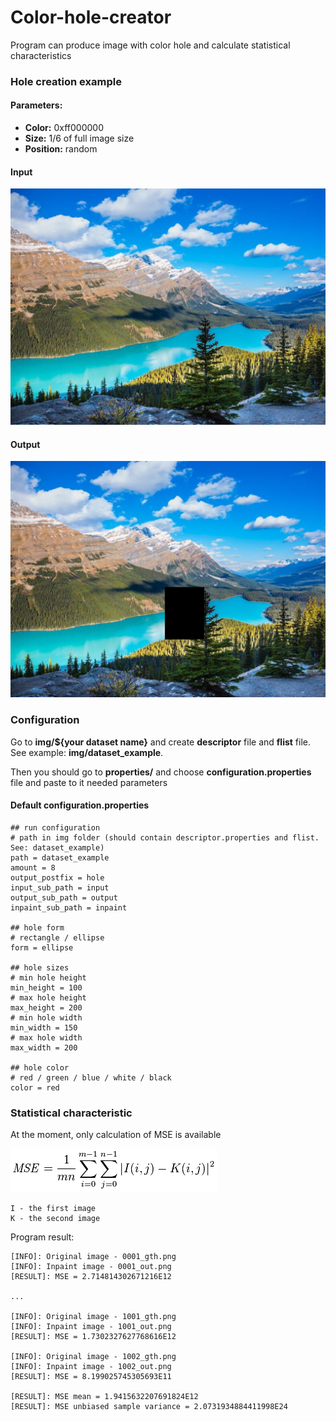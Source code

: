 # Color-hole-creator

Program can produce image with color hole and calculate statistical characteristics

### Hole creation example

#### Parameters:

   - **Color:** 0xff000000
   - **Size:** 1/6 of full image size
   - **Position:** random

#### Input

![](https://github.com/NikitaDestrain/color-hole-creator/blob/master/readme-resources/example.jpg)

#### Output

![](https://github.com/NikitaDestrain/color-hole-creator/blob/master/readme-resources/black-hole-example.jpg)

### Configuration

Go to **img/${your dataset name}** and create **descriptor** file and **flist** file. See example: **img/dataset_example**.

Then you should go to **properties/** and choose **configuration.properties** file and paste to it needed parameters

#### Default configuration.properties

```
## run configuration
# path in img folder (should contain descriptor.properties and flist. See: dataset_example)
path = dataset_example
amount = 8
output_postfix = hole
input_sub_path = input
output_sub_path = output
inpaint_sub_path = inpaint

## hole form
# rectangle / ellipse
form = ellipse

## hole sizes
# min hole height
min_height = 100
# max hole height
max_height = 200
# min hole width
min_width = 150
# max hole width
max_width = 200

## hole color
# red / green / blue / white / black
color = red
```

### Statistical characteristic

At the moment, only calculation of MSE is available

![](https://github.com/NikitaDestrain/color-hole-creator/blob/master/readme-resources/mse.PNG)

```
I - the first image 
K - the second image
```

Program result:

```
[INFO]: Original image - 0001_gth.png
[INFO]: Inpaint image - 0001_out.png
[RESULT]: MSE = 2.714814302671216E12

...

[INFO]: Original image - 1001_gth.png
[INFO]: Inpaint image - 1001_out.png
[RESULT]: MSE = 1.7302327627768616E12

[INFO]: Original image - 1002_gth.png
[INFO]: Inpaint image - 1002_out.png
[RESULT]: MSE = 8.199025745305693E11

[RESULT]: MSE mean = 1.9415632207691824E12
[RESULT]: MSE unbiased sample variance = 2.0731934884411998E24
```
